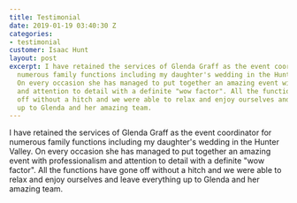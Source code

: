 ```yaml
---
title: Testimonial
date: 2019-01-19 03:40:30 Z
categories:
- testimonial
customer: Isaac Hunt
layout: post
excerpt: I have retained the services of Glenda Graff as the event coordinator for
  numerous family functions including my daughter's wedding in the Hunter Valley.
  On every occasion she has managed to put together an amazing event with professionalism
  and attention to detail with a definite "wow factor". All the functions have gone
  off without a hitch and we were able to relax and enjoy ourselves and leave everything
  up to Glenda and her amazing team.
---
```


I have retained the services of Glenda Graff as the event coordinator for numerous family functions including my daughter's wedding in the Hunter Valley. On every occasion she has managed to put together an amazing event with professionalism and attention to detail with a definite "wow factor". All the functions have gone off without a hitch and we were able to relax and enjoy ourselves and leave everything up to Glenda and her amazing team.
